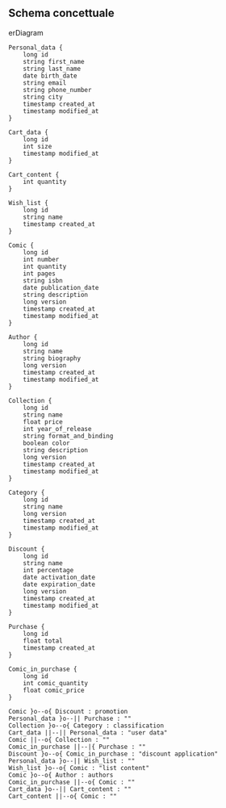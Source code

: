 ## Schema concettuale

erDiagram

    Personal_data {
        long id
        string first_name
        string last_name
        date birth_date
        string email
        string phone_number
        string city
        timestamp created_at
        timestamp modified_at
    }

    Cart_data {
        long id
        int size
        timestamp modified_at
    }

    Cart_content {
        int quantity
    }

    Wish_list {
        long id
        string name
        timestamp created_at
    }

    Comic {
        long id
        int number
        int quantity
        int pages
        string isbn
        date publication_date
        string description
        long version
        timestamp created_at
        timestamp modified_at
    }

    Author {
        long id
        string name
        string biography
        long version
        timestamp created_at
        timestamp modified_at
    }

    Collection {
        long id
        string name
        float price
        int year_of_release
        string format_and_binding
        boolean color
        string description
        long version
        timestamp created_at
        timestamp modified_at
    }

    Category {
        long id
        string name
        long version
        timestamp created_at
        timestamp modified_at
    }

    Discount {
        long id
        string name
        int percentage
        date activation_date
        date expiration_date
        long version
        timestamp created_at
        timestamp modified_at
    }

    Purchase {
        long id
        float total
        timestamp created_at
    }

    Comic_in_purchase {
        long id
        int comic_quantity
        float comic_price
    }

    Comic }o--o{ Discount : promotion
    Personal_data }o--|| Purchase : ""
    Collection }o--o{ Category : classification
    Cart_data ||--|| Personal_data : "user data"
    Comic ||--o{ Collection : ""
    Comic_in_purchase ||--|{ Purchase : ""
    Discount }o--o{ Comic_in_purchase : "discount application"
    Personal_data }o--|| Wish_list : ""
    Wish_list }o--o{ Comic : "list content"
    Comic }o--o{ Author : authors
    Comic_in_purchase ||--o{ Comic : ""
    Cart_data }o--|| Cart_content : ""
    Cart_content ||--o{ Comic : ""


